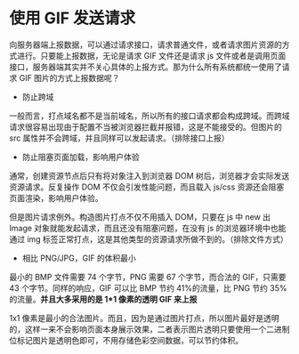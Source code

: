 # 使用 GIF 发送请求

向服务器端上报数据，可以通过请求接口，请求普通文件，或者请求图片资源的方式进行。只要能上报数据，无论是请求 GIF 文件还是请求 js 文件或者是调用页面接口，服务器端其实并不关心具体的上报方式。那为什么所有系统都统一使用了请求 GIF 图片的方式上报数据呢？

- 防止跨域

一般而言，打点域名都不是当前域名，所以所有的接口请求都会构成跨域。而跨域请求很容易出现由于配置不当被浏览器拦截并报错，这是不能接受的。但图片的 src 属性并不会跨域，并且同样可以发起请求。（排除接口上报）

- 防止阻塞页面加载，影响用户体验

通常，创建资源节点后只有将对象注入到浏览器 DOM 树后，浏览器才会实际发送资源请求。反复操作 DOM 不仅会引发性能问题，而且载入 js/css 资源还会阻塞页面渲染，影响用户体验。

但是图片请求例外。构造图片打点不仅不用插入 DOM，只要在 js 中 new 出 Image 对象就能发起请求，而且还没有阻塞问题，在没有 js 的浏览器环境中也能通过 img 标签正常打点，这是其他类型的资源请求所做不到的。（排除文件方式）

- 相比 PNG/JPG，GIF 的体积最小

最小的 BMP 文件需要 74 个字节，PNG 需要 67 个字节，而合法的 GIF，只需要 43 个字节。同样的响应，GIF 可以比 BMP 节约 41%的流量，比 PNG 节约 35%的流量。**并且大多采用的是 1\*1 像素的透明 GIF 来上报**

1x1 像素是最小的合法图片。而且，因为是通过图片打点，所以图片最好是透明的，这样一来不会影响页面本身展示效果，二者表示图片透明只要使用一个二进制位标记图片是透明色即可，不用存储色彩空间数据，可以节约体积。
